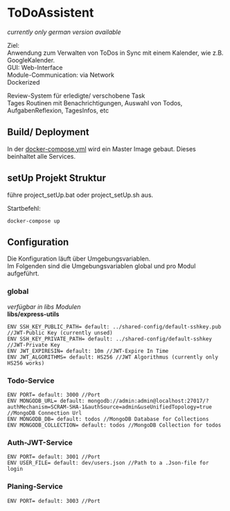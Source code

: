 # ToDoAssistent

_currently only german version available_

Ziel:  
Anwendung zum Verwalten von ToDos in Sync mit einem Kalender, wie z.B. GoogleKalender.  
GUI: Web-Interface  
Module-Communication: via Network  
Dockerized

Review-System für erledigte/ verschobene Task  
Tages Routinen mit Benachrichtigungen, Auswahl von Todos, AufgabenReflexion, TagesInfos, etc    

## Build/ Deployment
In der [docker-compose.yml](docker-compose.yml) wird ein Master Image gebaut.
Dieses beinhaltet alle Services.

## setUp Projekt Struktur
führe project_setUp.bat oder project_setUp.sh aus. 

Startbefehl:  
```
docker-compose up
```

## Configuration
Die Konfiguration läuft über Umgebungsvariablen.  
Im Folgenden sind die Umgebungsvariablen global und pro Modul aufgeführt.  

### global
_verfügbar in libs Modulen_  
**libs/express-utils**
````
ENV SSH_KEY_PUBLIC_PATH= default: ../shared-config/default-sshkey.pub //JWT-Public Key (currently unsed)
ENV SSH_KEY_PRIVATE_PATH= default: ../shared-config/default-sshkey //JWT-Private Key
ENV JWT_EXPIRESIN= default: 10m //JWT-Expire In Time
ENV JWT_ALGORITHMS= default: HS256 //JWT Algorithmus (currently only HS256 works)
````

### Todo-Service
````
ENV PORT= default: 3000 //Port
ENV MONGODB_URL= default: mongodb://admin:admin@localhost:27017/?authMechanism=SCRAM-SHA-1&authSource=admin&useUnifiedTopology=true //MongoDB Connection Url
ENV MONGODB_DB= default: todos //MongoDB Database for Collections
ENV MONGODB_COLLECTION= default: todos //MongoDB Collection for todos
````

### Auth-JWT-Service
````
ENV PORT= default: 3001 //Port
ENV USER_FILE= default: dev/users.json //Path to a .Json-file for login
````

### Planing-Service
````
ENV PORT= default: 3003 //Port
````

